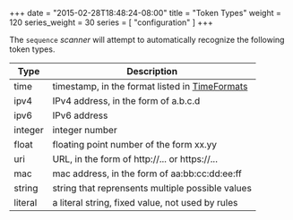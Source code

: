 +++
date = "2015-02-28T18:48:24-08:00"
title = "Token Types"
weight = 120
series_weight = 30
series = [ "configuration" ]
+++

The `sequence` _scanner_ will attempt to automatically recognize the following token types. 

| Type | Description |
|------|-------------|
| time | timestamp, in the format listed in [TimeFormats](/manual/timeformats/) |
| ipv4 | IPv4 address, in the form of a.b.c.d |
| ipv6 | IPv6 address |
| integer | integer number |
| float | floating point number of the form xx.yy |
| uri | URL, in the form of http://... or https://... |
| mac | mac address, in the form of aa:bb:cc:dd:ee:ff |
| string | string that reprensents multiple possible values |
| literal | a literal string, fixed value, not used by rules |